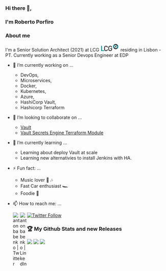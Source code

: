 ### Hi there 👋, 

### I'm Roberto Porfiro

### About me

I'm a Senior Solution Architect (2021) at LCG ![alt text](logolcg-v2.png) residing in Lisbon - PT.
Currently working as a Senior Devops Engineer at EDP  


- 🔭 I’m currently working on ...
	- DevOps,
	- Microservices,
	- Docker,
	- Kubernetes,
	- Azure,
  	- HashiCorp Vault,
  	- Hashicorp Terraform

- 👯 I’m looking to collaborate on ...	
	- [Vault](https://github.com/hashicorp/vault)
	- [Vault Secrets Engine Terraform Module](https://github.com/robertoporfiro/terraform-vault-secrets-engines)

- 🌱 I’m currently learning ...	
	- Learning about deploy Vault at scale
	- Learning new alternativies to install Jenkins with HA.

- ⚡ Fun fact: ...

	- Music lover 🎵 🎶
	- Fast Car enthusiast 🏎
	- Foodie 🍲

- 📫 How to reach me: ...

	[<img align="left" alt="antonbabenko | Twitter" width="22px" src="https://cdn.jsdelivr.net/npm/simple-icons@v3/icons/twitter.svg" />][twitter]
	[<img align="left" alt="antonbabenko | LinkedIn" width="22px" src="https://cdn.jsdelivr.net/npm/simple-icons@v3/icons/linkedin.svg" />][linkedin]

	[twitter]: https://twitter.com/robertoporfiro

	[linkedin]: https://linkedin.com/in/robertoporfiro

	[![Twitter Follow](https://img.shields.io/twitter/follow/robertoporfiro?color=1DA1F2&logo=twitter&style=for-the-badge)](https://twitter.com/intent/follow?original_referer=https%3A%2F%2Fgithub.com%2Frobertoporfiro&screen_name=robertoporfiro)

### :trophy: My Github Stats and new Releases
![](https://github-readme-stats.vercel.app/api?username=robertoporfiro&show_icons=true&count_private=true)
![](https://github-readme-stats.vercel.app/api/top-langs/?username=robertoporfiro&hide=html&layout=compact)
![](https://komarev.com/ghpvc/?username=robertoporfiro&label=PROFILE+VIEWS)



<!--
**robertoporfiro/robertoporfiro** is a ✨ _special_ ✨ repository because its `README.md` (this file) appears on your GitHub profile.

Here are some ideas to get you started:

- 🔭 I’m currently working on ...
- 🌱 I’m currently learning ...
- 👯 I’m looking to collaborate on ...
- 🤔 I’m looking for help with ...
- 💬 Ask me about ...
- 📫 How to reach me: ...
- 😄 Pronouns: ...
- ⚡ Fun fact: ...
-->
